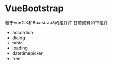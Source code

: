 # VueBootstrap
基于vue2.X和Bootstrap3的组件库
目前拥有如下组件
- accordion
- dialog
- table
- loading
- datetimepicker
- tree